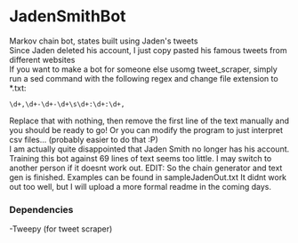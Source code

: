 # JadenSmithBot
Markov chain bot, states built using Jaden's tweets <br>
Since Jaden deleted his account, I just copy pasted his famous tweets from different websites<br>
If you want to make a bot for someone else usomg tweet_scraper, simply run a sed command with the following regex and change file extension to *.txt:
```
\d+,\d+-\d+-\d+\s\d+:\d+:\d+,
```
Replace that with nothing, then remove the first line of the text manually and you should be ready to go!
Or you can modify the program to just interpret csv files... (probably easier to do that :P)<br>
I am actually quite disappointed that Jaden Smith no longer has his account. Training this bot against 69 lines of text seems too little. I may switch to another person if it doesnt work out.
EDIT: So the chain generator and text gen is finished. Examples can be found in sampleJadenOut.txt It didnt work out too well, but I will upload a more formal readme in the coming days.
<h3>Dependencies</h3>
-Tweepy (for tweet scraper)
